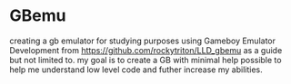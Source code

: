 # GBemu
creating a gb emulator for studying purposes
using Gameboy Emulator Development from https://github.com/rockytriton/LLD_gbemu as a guide but not limited to.
my goal is to create a GB with minimal help possible to help me understand low level code and futher increase my abilities.